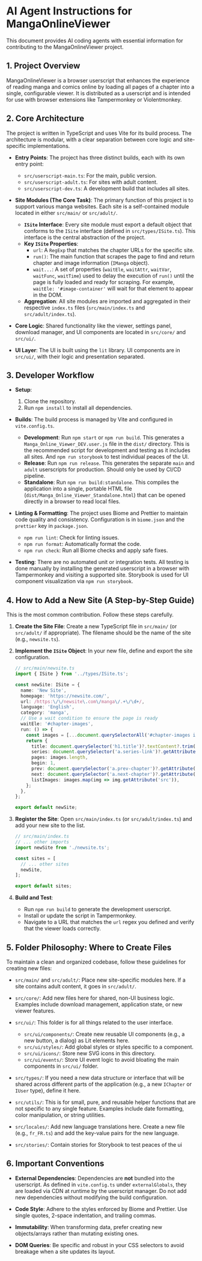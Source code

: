 # AI Agent Instructions for MangaOnlineViewer

This document provides AI coding agents with essential information for contributing to the MangaOnlineViewer project.

## 1. Project Overview

MangaOnlineViewer is a browser userscript that enhances the experience of reading manga and comics online by loading all pages of a chapter into a single, configurable viewer. It is distributed as a userscript and is intended for use with browser extensions like Tampermonkey or Violentmonkey.

## 2. Core Architecture

The project is written in TypeScript and uses Vite for its build process. The architecture is modular, with a clear separation between core logic and site-specific implementations.

- **Entry Points**: The project has three distinct builds, each with its own entry point:
  - `src/userscript-main.ts`: For the main, public version.
  - `src/userscript-adult.ts`: For sites with adult content.
  - `src/userscript-dev.ts`: A development build that includes all sites.

- **Site Modules (The Core Task)**: The primary function of this project is to support various manga websites. Each site is a self-contained module located in either `src/main/` or `src/adult/`.
  - **`ISite` Interface**: Every site module must export a default object that conforms to the `ISite` interface (defined in `src/types/ISite.ts`). This interface is the central abstraction of the project.
  - **Key `ISite` Properties**:
    - `url`: A `RegExp` that matches the chapter URLs for the specific site.
    - `run()`: The main function that scrapes the page to find and return chapter and image information (`IManga` object).
    - `wait...`: A set of properties (`waitEle`, `waitAttr`, `waitVar`, `waitFunc`, `waitTime`) used to delay the execution of `run()` until the page is fully loaded and ready for scraping. For example, `waitEle: '#image-container'` will wait for that element to appear in the DOM.
  - **Aggregation**: All site modules are imported and aggregated in their respective `index.ts` files (`src/main/index.ts` and `src/adult/index.ts`).

- **Core Logic**: Shared functionality like the viewer, settings panel, download manager, and UI components are located in `src/core/` and `src/ui/`.

- **UI Layer**: The UI is built using the `lit` library. UI components are in `src/ui/`, with their logic and presentation separated.

## 3. Developer Workflow

- **Setup**:
  1.  Clone the repository.
  2.  Run `npm install` to install all dependencies.

- **Builds**: The build process is managed by Vite and configured in `vite.config.ts`.
  - **Development**: Run `npm start` or `npm run build`. This generates a `Manga_Online_Viewer_DEV.user.js` file in the `dist/` directory. This is the recommended script for development and testing as it includes all sites. And `npm run storybook` to test individual peaces of the UI.
  - **Release**: Run `npm run release`. This generates the separate `main` and `adult` userscripts for production. Should only be used by CI/CD pipeline.
  - **Standalone**: Run `npm run build:standalone`. This compiles the application into a single, portable HTML file (`dist/Manga_Online_Viewer_Standalone.html`) that can be opened directly in a browser to read local files.

- **Linting & Formatting**: The project uses Biome and Prettier to maintain code quality and consistency. Configuration is in `biome.json` and the `prettier` key in `package.json`.
  - `npm run lint`: Check for linting issues.
  - `npm run format`: Automatically format the code.
  - `npm run check`: Run all Biome checks and apply safe fixes.

- **Testing**: There are no automated unit or integration tests. All testing is done manually by installing the generated userscript in a browser with Tampermonkey and visiting a supported site. Storybook is used for UI component visualization via `npm run storybook`.

## 4. How to Add a New Site (A Step-by-Step Guide)

This is the most common contribution. Follow these steps carefully.

1.  **Create the Site File**: Create a new TypeScript file in `src/main/` (or `src/adult/` if appropriate). The filename should be the name of the site (e.g., `newsite.ts`).

2.  **Implement the `ISite` Object**: In your new file, define and export the site configuration.

    ```typescript
    // src/main/newsite.ts
    import { ISite } from '../types/ISite.ts';

    const newSite: ISite = {
      name: 'New Site',
      homepage: 'https://newsite.com/',
      url: /https:\/\/newsite\.com\/manga\/.+\/\d+/,
      language: 'English',
      category: 'manga',
      // Use a wait condition to ensure the page is ready
      waitEle: '#chapter-images',
      run: () => {
        const images = [...document.querySelectorAll('#chapter-images img')];
        return {
          title: document.querySelector('h1.title')?.textContent?.trim() ?? '',
          series: document.querySelector('a.series-link')?.getAttribute('href') ?? '',
          pages: images.length,
          begin: 1,
          prev: document.querySelector('a.prev-chapter')?.getAttribute('href') ?? '',
          next: document.querySelector('a.next-chapter')?.getAttribute('href') ?? '',
          listImages: images.map(img => img.getAttribute('src')),
        };
      },
    };

    export default newSite;
    ```

3.  **Register the Site**: Open `src/main/index.ts` (or `src/adult/index.ts`) and add your new site to the list.

    ```typescript
    // src/main/index.ts
    // ... other imports
    import newSite from './newsite.ts';

    const sites = [
      // ... other sites
      newSite,
    ];

    export default sites;
    ```

4.  **Build and Test**:
    - Run `npm run build` to generate the development userscript.
    - Install or update the script in Tampermonkey.
    - Navigate to a URL that matches the `url` regex you defined and verify that the viewer loads correctly.

## 5. Folder Philosophy: Where to Create Files

To maintain a clean and organized codebase, follow these guidelines for creating new files:

- `src/main/` and `src/adult/`: Place new site-specific modules here. If a site contains adult content, it goes in `src/adult/`.

- `src/core/`: Add new files here for shared, non-UI business logic. Examples include download management, application state, or new viewer features.

- `src/ui/`: This folder is for all things related to the user interface.
  - `src/ui/components/`: Create new reusable UI components (e.g., a new button, a dialog) as Lit elements here.
  - `src/ui/styles/`: Add global styles or styles specific to a component.
  - `src/ui/icons/`: Store new SVG icons in this directory.
  - `src/ui/events/`: Store UI event logic to avoid bloating the main components in `src/ui/` folder.

- `src/types/`: If you need a new data structure or interface that will be shared across different parts of the application (e.g., a new `IChapter` or `IUser` type), define it here.

- `src/utils/`: This is for small, pure, and reusable helper functions that are not specific to any single feature. Examples include date formatting, color manipulation, or string utilities.

- `src/locales/`: Add new language translations here. Create a new file (e.g., `fr_FR.ts`) and add the key-value pairs for the new language.

- `src/stories/`: Contain stories for Storybook to test peaces of the ui

## 6. Important Conventions

- **External Dependencies**: Dependencies are **not** bundled into the userscript. As defined in `vite.config.ts` under `externalGlobals`, they are loaded via CDN at runtime by the userscript manager. Do not add new dependencies without modifying the build configuration.

- **Code Style**: Adhere to the styles enforced by Biome and Prettier. Use single quotes, 2-space indentation, and trailing commas.

- **Immutability**: When transforming data, prefer creating new objects/arrays rather than mutating existing ones.

- **DOM Queries**: Be specific and robust in your CSS selectors to avoid breakage when a site updates its layout.
